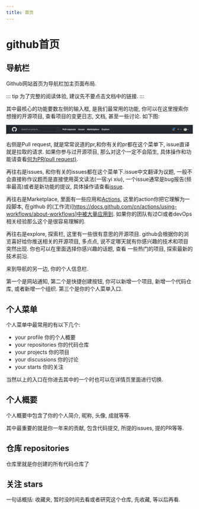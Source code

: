 ```yaml
---
title: 首页
---
```


# github首页

## 导航栏

Github网站首页为导航栏加主页面布局.

::: tip
为了完整的阅读体验, 建议先不要点击文档中的链接.
:::

其中最核心的功能要数左侧的输入框, 是我们最常用的功能, 你可以在这里搜索你想搜的开源项目, 查看项目的变更日志, 文档, 甚至一些讨论.
如下图:

![导航栏](./assets/nav.jpg "github首页导航栏")

右侧是Pull request, 就是常常说道的pr,和你有关的pr都在这个菜单下, issue直译就是拉取的请求. 如果你参与过开源项目, 那么对这个一定不会陌生, 具体操作和功能请查看[何为PR(pull request)](./pr.md).


再往右是issues, 和你有关的issues都在这个菜单下.issue中文翻译为议题, 一般不会直接称作议题而是直接使用英文读法(一宿:yi xiu), 一个issue通常是bug报告(频率最高)或者是新功能的提议, 具体操作请查看[issue](./issue.md).

再往右是Marketplace, 里面有一些应用和[Actions](https://docs.github.com/cn/actions/learn-github-actions/understanding-github-actions), 这里的action你把它理解为一段脚本, 在github
的(工作流)[https://docs.github.com/cn/actions/using-workflows/about-workflows]中被大量应用到. 如果你的团队有过CI或者devOps相关经验那么这个是很容易理解的.

再往右是explore, 探索栏, 这里有一些很有意思的开源项目. github会根据你的浏览喜好给你推送相关的开源项目, 多点点, 说不定哪天就有你感兴趣的技术和项目突然出现. 你也可以在里面选择你感兴趣的话题, 查看
一些热门的项目, 探索最新的技术前沿.

来到导航的另一边, 你的个人信息栏.

第一个是网站通知, 第二个是快捷创建按钮, 你可以新增一个项目, 新增一个代码仓库, 或者新增一个组织. 第三个是你的个人菜单入口.

## 个人菜单

个人菜单中最常用的有以下几个:

- your profile 你的个人概要
- your repositories 你的代码仓库
- your projects 你的项目
- your discussions 你的讨论
- your starts 你的关注

当然以上的入口在你进去其中的一个时也可以在详情页里面进行切换.

## 个人概要

个人概要中包含了你的个人简介, 昵称, 头像, 成就等等.

其中最重要的就是你一年来的贡献, 包含代码提交, 所提的issues, 提的PR等等.


## 仓库 repositories

仓库里就是你创建的所有代码仓库了

## 关注 stars

一句话概括: 收藏夹, 暂时没时间去看或者研究这个仓库, 先收藏, 等以后再看.
